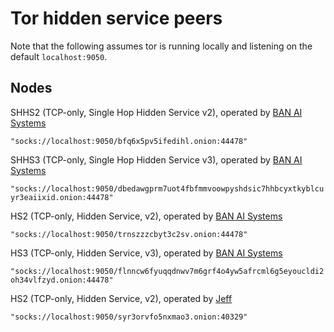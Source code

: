 # Tor hidden service peers

Note that the following assumes tor is running locally and listening on the default `localhost:9050`.

## Nodes

SHHS2 (TCP-only, Single Hop Hidden Service v2), operated by [BAN AI Systems](https://ban.ai/)

`"socks://localhost:9050/bfq6x5pv5ifedihl.onion:44478"`

SHHS3 (TCP-only, Single Hop Hidden Service v3), operated by [BAN AI Systems](https://ban.ai/)

`"socks://localhost:9050/dbedawgprm7uot4fbfmmvoowpyshdsic7hhbcyxtkyblcuyr3eaiixid.onion:44478"`

HS2 (TCP-only, Hidden Service, v2), operated by [BAN AI Systems](https://ban.ai/)

`"socks://localhost:9050/trnszzzcbyt3c2sv.onion:44478"`

HS3 (TCP-only, Hidden Service, v3), operated by [BAN AI Systems](https://ban.ai/)

`"socks://localhost:9050/flnncw6fyuqqdnwv7m6grf4o4yw5afrcml6g5eyoucldi2oh34vlfzyd.onion:44478"`

HS2 (TCP-only, Hidden Service, v2), operated by [Jeff](https://i2p.rocks/contact.txt)

`"socks://localhost:9050/syr3orvfo5nxmao3.onion:40329"`

